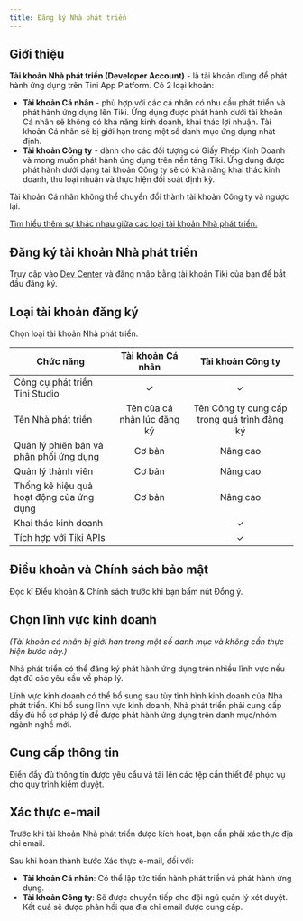```yaml
---
title: Đăng ký Nhà phát triển
---
```


## Giới thiệu

**Tài khoản Nhà phát triển (Developer Account)** - là tài khoản dùng để phát hành ứng dụng trên Tini App Platform. Có 2 loại khoản:

- **Tài khoản Cá nhân** - phù hợp với các cá nhân có nhu cầu phát triển và phát hành ứng dụng lên Tiki. Ứng dụng được phát hành dưới tài khoản Cá nhân sẽ không có khả năng kinh doanh, khai thác lợi nhuận. Tài khoản Cá nhân sẽ bị giới hạn trong một số danh mục ứng dụng nhát định.
- **Tài khoản Công ty** - dành cho các đối tượng có Giấy Phép Kinh Doanh và mong muốn phát hành ứng dụng trên nền tảng Tiki. Ứng dụng được phát hành dưới dạng tài khoản Công ty sẽ có khả năng khai thác kinh doanh, thu loại nhuận và thực hiện đối soát định kỳ.

Tài khoản Cá nhân không thể chuyển đổi thành tài khoản Công ty và ngược lại.

[Tìm hiểu thêm sự khác nhau giữa các loại tài khoản Nhà phát triển.](#loại-tài-khoản-đăng-ký)

## Đăng ký tài khoản Nhà phát triển

Truy cập vào [Dev Center](https://developer.tiki.vn/apps) và đăng nhập bằng tài khoản Tiki của bạn để bắt đầu đăng ký.

## Loại tài khoản đăng ký

Chọn loại tài khoản Nhà phát triển.

| **Chức năng**                            |    **Tài khoản Cá nhân**    |            **Tài khoản Công ty**             |
| ---------------------------------------- | :-------------------------: | :------------------------------------------: |
| Công cụ phát triển Tini Studio           |              ✓              |                      ✓                       |
| Tên Nhà phát triển                       | Tên của cá nhân lúc đăng ký | Tên Công ty cung cấp trong quá trình đăng ký |
| Quản lý phiên bản và phân phối ứng dụng  |           Cơ bản            |                   Nâng cao                   |
| Quản lý thành viên                       |           Cơ bản            |                   Nâng cao                   |
| Thống kê hiệu quả hoạt động của ứng dụng |           Cơ bản            |                   Nâng cao                   |
| Khai thác kinh doanh                     |                             |                      ✓                       |
| Tích hợp với Tiki APIs                   |                             |                      ✓                       |

## Điều khoản và Chính sách bảo mật

Đọc kĩ Điều khoản & Chính sách trước khi bạn bấm nút Đồng ý.

## Chọn lĩnh vực kinh doanh

_(Tài khoản cá nhân bị giới hạn trong một số danh mục và không cần thực hiện bước này.)_

Nhà phát triển có thể đăng ký phát hành ứng dụng trên nhiều lĩnh vực nếu đạt đủ các yêu cầu về pháp lý.

Lĩnh vực kinh doanh có thể bổ sung sau tùy tình hình kinh doanh của Nhà phát triển. Khi bổ sung lĩnh vực kinh doanh, Nhà phát triển phải cung cấp đầy đủ hồ sơ pháp lý để được phát hành ứng dụng trên danh mục/nhóm ngành nghề mới.

## Cung cấp thông tin

Điền đầy đủ thông tin được yêu cầu và tải lên các tệp cần thiết để phục vụ cho quy trình kiểm duyệt.

## Xác thực e-mail

Trước khi tài khoản Nhà phát triển được kích hoạt, bạn cần phải xác thực địa chỉ email.

Sau khi hoàn thành bước Xác thực e-mail, đối với:

- **Tài khoản Cá nhân**: Có thể lập tức tiến hành phát triển và phát hành ứng dụng.
- **Tài khoản Công ty**: Sẽ được chuyển tiếp cho đội ngũ quản lý xét duyệt. Kết quả sẽ được phản hồi qua địa chỉ email được cung cấp.
